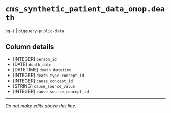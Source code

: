 # `cms_synthetic_patient_data_omop.death`
`bq-1` | `bigquery-public-data`

## Column details
* [INTEGER]   `person_id`
* [DATE]      `death_date`
* [DATETIME]  `death_datetime`
* [INTEGER]   `death_type_concept_id`
* [INTEGER]   `cause_concept_id`
* [STRING]    `cause_source_value`
* [INTEGER]   `cause_source_concept_id`

-------------------------------------------------------------------------------
*Do not make edits above this line.*
